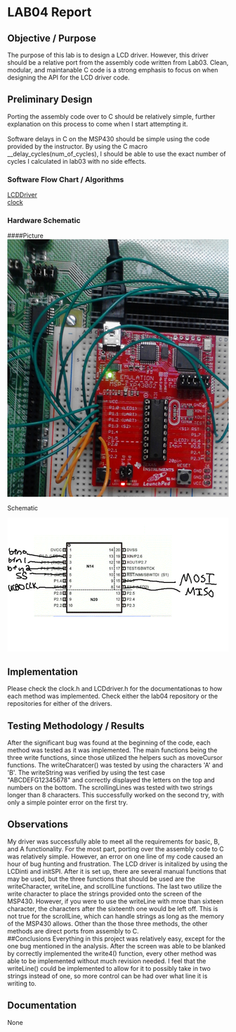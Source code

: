 # LAB04 Report

## Objective / Purpose<br>

The purpose of this lab is to design a LCD driver.  However, this driver should be a relative port from the assembly code written from Lab03.  Clean, modular, and maintanable C code is a strong emphasis to focus on when designing the API for the LCD driver code.<br>

## Preliminary Design<br>
Porting the assembly code over to C should be relatively simple, further explanation on this process to come when I start attempting it.<br>
<br>
Software delays in C on the MSP430 should be simple using the code provided by the instructor.  By using the C macro __delay_cycles(num_of_cycles), I should be able to use the exact number of cycles I calculated in lab03 with no side effects.<br>

### Software Flow Chart / Algorithms

[LCDDriver](https://github.com/KevinCooper/LCDDriver/)<br>
[clock](https://github.com/KevinCooper/clock/)

### Hardware Schematic

####Picture<br>
![Picture of the MSP430](images/msp430.jpg)

Schematic

![Picture of MSP430 Pin Layout](images/schematic.gif)
## Implementation

Please check the clock.h and LCDdriver.h for the documentationas to how each method was implemented.  Check either the lab04 repository or the repositories for either of the drivers.

## Testing Methodology / Results

After the significant bug was found at the beginning of the code, each method was tested as it was implemented.  The main functions being the three write functions, since those utilized the helpers such as moveCursor functions.  The writeCharatcer() was tested by using the characters 'A' and 'B'.  The writeString was verified by using the test case "ABCDEFG12345678" and correctly displayed the letters on the top and numbers on the bottom.  The scrollingLines was tested with two strings longer than 8 characters.  This successfully worked on the second try, with only a simple pointer error on the first try.

## Observations
My driver was successfully able to meet all the requirements for basic, B, and A functionality.  For the most part, porting over the assembly code to C was relatively simple.  However, an error on one line of my code caused an hour of bug hunting and frustration.  The LCD driver is initalized by using the LCDinti and initSPI.  After it is set up, there are several manual functions that may be used, but the three functions that should be used are the writeCharacter, writeLine, and scrollLine functions.  The last two utilize the write character to place the strings provided onto the screen of the MSP430.  However, if you were to use the writeLine with mroe than sixteen character, the characters after the sixteenth one would be left off.  This is not true for the scrollLine, which can handle strings as long as the memory of the MSP430 allows.  Other than the those three methods, the other methods are direct ports from assembly to C.
<br>
##Conclusions
Everything in this project was relatively easy, except for the one bug mentioned in the analysis.  After the screen was able to be blanked by correctly implemented the write4() function, every other method was able to be implemented without much revision needed.  I feel that the writeLine() could be implemented to allow for it to possibly take in two strings instead of one, so more control can be had over what line it is writing to.

## Documentation<br>
None

